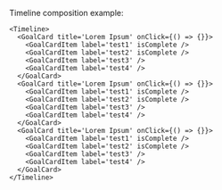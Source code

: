 Timeline composition example:

    <Timeline>
      <GoalCard title='Lorem Ipsum' onClick={() => {}}>
        <GoalCardItem label='test1' isComplete />
        <GoalCardItem label='test2' isComplete />
        <GoalCardItem label='test3' />
        <GoalCardItem label='test4' />
      </GoalCard>
      <GoalCard title='Lorem Ipsum' onClick={() => {}}>
        <GoalCardItem label='test1' isComplete />
        <GoalCardItem label='test2' isComplete />
        <GoalCardItem label='test3' />
        <GoalCardItem label='test4' />
      </GoalCard>
      <GoalCard title='Lorem Ipsum' onClick={() => {}}>
        <GoalCardItem label='test1' isComplete />
        <GoalCardItem label='test2' isComplete />
        <GoalCardItem label='test3' />
        <GoalCardItem label='test4' />
      </GoalCard>
    </Timeline>
